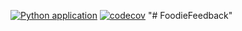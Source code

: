 [![Python application](https://github.com/CryceTruly/django-tutorial-youtube/actions/workflows/python-app.yml/badge.svg)](https://github.com/CryceTruly/django-tutorial-youtube/actions/workflows/python-app.yml) [![codecov](https://codecov.io/gh/CryceTruly/django-tutorial-youtube/branch/main/graph/badge.svg?token=X4KFP1OP6Y)](https://codecov.io/gh/CryceTruly/django-tutorial-youtube)
"# FoodieFeedback" 
